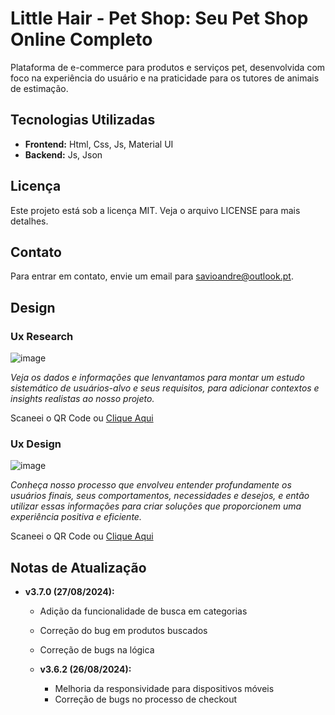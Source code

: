 # Little Hair - Pet Shop: Seu Pet Shop Online Completo

Plataforma de e-commerce para produtos e serviços pet, desenvolvida com foco na experiência do usuário e na praticidade para os tutores de animais de estimação.

## Tecnologias Utilizadas

* **Frontend:** Html, Css, Js, Material UI
* **Backend:** Js, Json

## Licença

Este projeto está sob a licença MIT. Veja o arquivo LICENSE para mais detalhes.

## Contato

Para entrar em contato, envie um email para [savioandre@outlook.pt](mailto:savioandre@outlook.pt?subject=Ol%C3%A1!+Vim+pelo+github).

## Design

### Ux Research
![image](https://github.com/user-attachments/assets/fa5ffe5a-7454-415f-9356-8beded771185)


*Veja os dados e informações que lenvantamos para montar um estudo sistemático de usuários-alvo e seus requisitos, para adicionar contextos e insights realistas ao nosso projeto.*

Scaneei o QR Code ou [Clique Aqui](https://www.figma.com/design/nXvWjWgKHXuPZusnhCBmtf/Little-Hair-Pet-Shop?node-id=0-1)


### Ux Design
![image](https://github.com/user-attachments/assets/80bb6355-11f5-4398-b7af-d02f1953311c)


*Conheça nosso processo que envolveu entender profundamente os usuários finais, seus comportamentos, necessidades e desejos, e então utilizar essas informações para criar soluções que proporcionem uma experiência positiva e eficiente.*

Scaneei o QR Code ou [Clique Aqui](https://www.figma.com/design/nXvWjWgKHXuPZusnhCBmtf/Little-Hair-Pet-Shop?node-id=116-135)


## Notas de Atualização

* **v3.7.0 (27/08/2024):**
    * Adição da funcionalidade de busca em categorias
    * Correção do bug em produtos buscados
    * Correção de bugs na lógica

    * **v3.6.2 (26/08/2024):**
        * Melhoria da responsividade para dispositivos móveis
        * Correção de bugs no processo de checkout